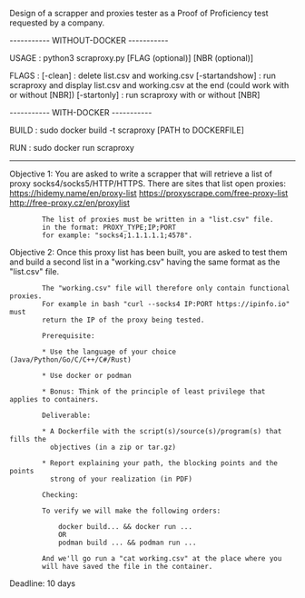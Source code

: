 Design of a scrapper and proxies tester as a Proof of Proficiency test requested by a company.

----------- WITHOUT-DOCKER -----------

USAGE : python3 scraproxy.py [FLAG (optional)] [NBR (optional)]

FLAGS :
  [-clean]        : delete list.csv and working.csv
  [-startandshow] : run scraproxy and display list.csv and working.csv at the end (could work with or without [NBR])
  [-startonly]    : run scraproxy with or without [NBR]

----------- WITH-DOCKER -----------

BUILD   :   sudo docker build -t scraproxy [PATH to DOCKERFILE]

RUN     :   sudo docker run scraproxy

-----------------------------------

Objective 1: You are asked to write a scrapper that will retrieve
            a list of proxy socks4/socks5/HTTP/HTTPS. There are sites
            that list open proxies:
              https://hidemy.name/en/proxy-list
              https://proxyscrape.com/free-proxy-list
              http://free-proxy.cz/en/proxylist

            The list of proxies must be written in a "list.csv" file.
            in the format: PROXY_TYPE;IP;PORT
            for example: "socks4;1.1.1.1.1;4578".


Objective 2: Once this proxy list has been built, you are asked to
            test them and build a second list in a
            "working.csv" having the same format as the "list.csv" file.

            The "working.csv" file will therefore only contain functional proxies.
            For example in bash "curl --socks4 IP:PORT https://ipinfo.io" must
            return the IP of the proxy being tested.

            Prerequisite:

            * Use the language of your choice (Java/Python/Go/C/C++/C#/Rust)

            * Use docker or podman

            * Bonus: Think of the principle of least privilege that applies to containers.

            Deliverable:

            * A Dockerfile with the script(s)/source(s)/program(s) that fills the
              objectives (in a zip or tar.gz)

            * Report explaining your path, the blocking points and the points
              strong of your realization (in PDF)

            Checking:

            To verify we will make the following orders:

                docker build... && docker run ...
                OR
                podman build ... && podman run ...

            And we'll go run a "cat working.csv" at the place where you
            will have saved the file in the container.

Deadline: 10 days
